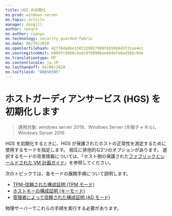 ```yaml
---
title: HGS の初期化
ms.prod: windows-server
ms.topic: article
manager: dongill
author: rpsqrd
ms.author: ryanpu
ms.technology: security-guarded-fabric
ms.date: 08/29/2018
ms.openlocfilehash: 42f76dabbe150f229027909f8b58b843f31ae4e1
ms.sourcegitcommit: b00d7c8968c4adc8f699dbee694afe6ed36bc9de
ms.translationtype: MT
ms.contentlocale: ja-JP
ms.lasthandoff: 04/08/2020
ms.locfileid: "80856595"
---
```

# <a name="initialize-the-host-guardian-service-hgs"></a>ホストガーディアンサービス (HGS) を初期化します

>適用対象: windows server 2019、Windows Server (半期チャネル)、Windows Server 2016

HGS を初期化するときに、HGS が保護されたホストの正常性を測定するために使用するモードを指定します。 相互に排他的な2つのオプションがあります。 選択するモードの背景情報については、「ホスト側の保護された[ファブリックとシールドされた VM 計画ガイド](guarded-fabric-planning-for-hosters.md)」を参照してください。

次のトピックでは、各モードの展開手順について説明します。

- [TPM-信頼された構成証明 (TPM モード)](guarded-fabric-initialize-hgs-tpm-mode.md)
- [ホストキーの構成証明 (キーモード)](guarded-fabric-initialize-hgs-key-mode.md)
- [管理者によって信頼された構成証明 (AD モード)](guarded-fabric-initialize-hgs-ad-mode.md)

物理サーバーでこれらの手順を実行する必要があります。